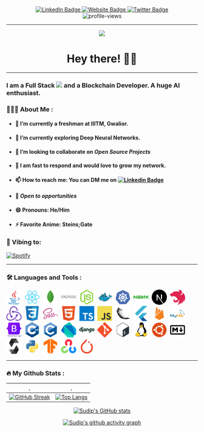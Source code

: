<!--
*Sudip's Github Profile*
 -->
 
<div id="header" align="center">
<!--   <img src="https://media.giphy.com/media/M9gbBd9nbDrOTu1Mqx/giphy.gif" width="100"/> -->
 
  <div id="badges">
   <a href="https://www.linkedin.com/in/sudip-banerjee-300b691bb/" target="_blank">
     <img src="https://img.shields.io/badge/LinkedIn-blue?style=for-the-badge&logo=linkedin&logoColor=white" alt="LinkedIn Badge"/>
   </a>
   <a href="https://portfolio-metaloopa.vercel.app" target="_blank">
     <img src="https://img.shields.io/badge/Personal-Website-brightgreen/?style=for-the-badge&logo=appveyor" alt="Website Badge"/>
   </a>
   <a href="https://twitter.com/Metal_Oopa_" target="_blank">
     <img src="https://img.shields.io/badge/Twitter-blue?style=for-the-badge&logo=twitter&logoColor=white" alt="Twitter Badge"/>
   </a>
 </div>
 
 <div>
  <img src="https://komarev.com/ghpvc/?username=metal-oopa&style=flat-square&color=red" alt="profile-views"/>
 </div>
 
 ***
 
 <img src="https://media.giphy.com/media/jdPMeyv9rn0hZHh8n9/giphy.gif" height="300"/>
</div>
<div align="center">
  <h1>
   Hey there! 👋🏻
<!--     Hey there! <img src="https://media.giphy.com/media/hvRJCLFzcasrR4ia7z/giphy.gif" width="30px"/> -->
  </h1>
 </div>

***

### I am a Full Stack <img src="https://media.giphy.com/media/WUlplcMpOCEmTGBtBW/giphy.gif" width="30"> and a Blockchain Developer. A huge AI enthusiast.

###  👨🏻‍💻 About Me :

- #### 🔭 I’m currently a freshman at IIITM, Gwalior.
- #### 🌱 I’m currently exploring **Deep Neural Networks**.
- #### 👯 I’m looking to collaborate on *Open Source Projects*
- #### 💬 I am fast to respond and would love to grow my network.
- #### 📫 How to reach me: You can DM me on [![Linkedin Badge](https://img.shields.io/badge/LinkedIn-blue?style=flat&logo=Linkedin&logoColor=white)](https://www.linkedin.com/in/sudip-banerjee-300b691bb/)
- #### 🏢 *Open to opportunities*
- #### 😄 Pronouns: He/Him
- #### ⚡ Favorite Anime: Steins;Gate

### 🎺 Vibing to:
[![Spotify](https://novatorem-rbkjoiojv-sudip5banerjee1974-gmailcom.vercel.app/api/spotify)](https://open.spotify.com/user/7jctaapw9v95ifztxup8twk6c)

***
### 🛠️ Languages and Tools :

<div>
 
  <img src="https://raw.githubusercontent.com/devicons/devicon/1119b9f84c0290e0f0b38982099a2bd027a48bf1/icons/java/java-original.svg" title="Java" alt="Java"      width="40" height="40"/>&nbsp;
  <img src="https://raw.githubusercontent.com/devicons/devicon/1119b9f84c0290e0f0b38982099a2bd027a48bf1/icons/react/react-original.svg" title="React" alt="React"  width="40" height="40"/>&nbsp;
 <img src="https://raw.githubusercontent.com/devicons/devicon/1119b9f84c0290e0f0b38982099a2bd027a48bf1/icons/mongodb/mongodb-original.svg" title="mongodb"  alt="mongodb" width="40" height="40"/>&nbsp;
 <img src="https://raw.githubusercontent.com/devicons/devicon/1119b9f84c0290e0f0b38982099a2bd027a48bf1/icons/express/express-original-wordmark.svg" title="express"  alt="express" width="40" height="40"/>&nbsp;
  <img src="https://raw.githubusercontent.com/devicons/devicon/1119b9f84c0290e0f0b38982099a2bd027a48bf1/icons/nodejs/nodejs-original.svg" title="NodeJS" alt="NodeJS"  width="40" height="40"/>&nbsp;
  <img src="https://raw.githubusercontent.com/devicons/devicon/master/icons/docker/docker-original.svg" title="Docker" alt="Docker"  width="40" height="40"/>&nbsp;
  <img src="https://raw.githubusercontent.com/devicons/devicon/master/icons/kubernetes/kubernetes-plain.svg" title="Kubernetes" alt="Kubernetes"  width="40" height="40"/>&nbsp;
  <img src="https://raw.githubusercontent.com/devicons/devicon/master/icons/nginx/nginx-original.svg" title="Nginx" alt="Nginx"  width="40" height="40"/>&nbsp;
  <img src="https://github.com/devicons/devicon/raw/master/icons/nextjs/nextjs-original.svg" title="NextJS" alt="NextJS"  width="40" height="40"/>&nbsp;
  <img src="https://raw.githubusercontent.com/devicons/devicon/master/icons/nestjs/nestjs-plain.svg" title="NestJS" alt="NestJS"  width="40" height="40"/>&nbsp;
  <img src="https://raw.githubusercontent.com/devicons/devicon/1119b9f84c0290e0f0b38982099a2bd027a48bf1/icons/redux/redux-original.svg" title="Redux" alt="Redux "  width="40" height="40"/>&nbsp;
  <img src="https://raw.githubusercontent.com/devicons/devicon/1119b9f84c0290e0f0b38982099a2bd027a48bf1/icons/css3/css3-original.svg"  title="CSS3" alt="CSS"  width="40" height="40"/>&nbsp;
  <img src="https://raw.githubusercontent.com/devicons/devicon/master/icons/sass/sass-original.svg"  title="Sass" alt="Sass"  width="40" height="40"/>&nbsp;
   <img src="https://raw.githubusercontent.com/devicons/devicon/1119b9f84c0290e0f0b38982099a2bd027a48bf1/icons/html5/html5-original.svg" title="HTML5" alt="HTML"  width="40" height="40"/>&nbsp;
  <img src="https://raw.githubusercontent.com/devicons/devicon/master/icons/typescript/typescript-original.svg" title="TypeScript"  alt="TypeScript" width="40" height="40"/>&nbsp;
  <img src="https://raw.githubusercontent.com/devicons/devicon/1119b9f84c0290e0f0b38982099a2bd027a48bf1/icons/javascript/javascript-original.svg" title="JavaScript"  alt="JavaScript" width="40" height="40"/>&nbsp;
 <img src="https://raw.githubusercontent.com/devicons/devicon/1119b9f84c0290e0f0b38982099a2bd027a48bf1/icons/flask/flask-original.svg" title="flask" alt="flask"  width="40" height="40"/>&nbsp;
  <img src="https://raw.githubusercontent.com/devicons/devicon/1119b9f84c0290e0f0b38982099a2bd027a48bf1/icons/flutter/flutter-original.svg" title="Flutter"    alt="Flutter" width="40" height="40"/>&nbsp;
  <img src="https://raw.githubusercontent.com/devicons/devicon/1119b9f84c0290e0f0b38982099a2bd027a48bf1/icons/firebase/firebase-plain.svg" title="Firebase"  alt="Firebase" width="40" height="40"/>&nbsp;
  <img src="https://raw.githubusercontent.com/devicons/devicon/1119b9f84c0290e0f0b38982099a2bd027a48bf1/icons/mysql/mysql-original-wordmark.svg" title="MySQL"  alt="MySQL" width="40" height="40"/>&nbsp;
   <img src="https://raw.githubusercontent.com/devicons/devicon/1119b9f84c0290e0f0b38982099a2bd027a48bf1/icons/bootstrap/bootstrap-original-wordmark.svg"  title="bootstrap" alt="bootstrap" width="40" height="40"/>&nbsp;
 <img  src="https://raw.githubusercontent.com/devicons/devicon/1119b9f84c0290e0f0b38982099a2bd027a48bf1/icons/cplusplus/cplusplus-original.svg" title="cplusplus"  alt="cplusplus" width="40" height="40"/>&nbsp;
 <img  src="https://raw.githubusercontent.com/devicons/devicon/1119b9f84c0290e0f0b38982099a2bd027a48bf1/icons/c/c-original.svg" title="c" alt="c" width="40"  height="40"/>&nbsp;
 <img  src="https://raw.githubusercontent.com/devicons/devicon/1119b9f84c0290e0f0b38982099a2bd027a48bf1/icons/dart/dart-original.svg" 
  title="dart" alt="dart" width="40" height="40"/>&nbsp;
 <img  src="https://raw.githubusercontent.com/devicons/devicon/1119b9f84c0290e0f0b38982099a2bd027a48bf1/icons/django/django-plain-wordmark.svg" title="django"  alt="django" width="40" height="40"/>&nbsp;
  <img src="https://raw.githubusercontent.com/devicons/devicon/1119b9f84c0290e0f0b38982099a2bd027a48bf1/icons/git/git-original.svg"  title="Git"  alt="Git"  width="40"  height="40"/>&nbsp;
  <img src="https://raw.githubusercontent.com/devicons/devicon/master/icons/bash/bash-original.svg"  title="Bash"  alt="Bash"  width="40"  height="40"/>&nbsp;
 <img  src="https://raw.githubusercontent.com/devicons/devicon/1119b9f84c0290e0f0b38982099a2bd027a48bf1/icons/linux/linux-original.svg" title="linux" alt="linux"  width="40" height="40"/>&nbsp;
 <img  src="https://raw.githubusercontent.com/devicons/devicon/1119b9f84c0290e0f0b38982099a2bd027a48bf1/icons/ubuntu/ubuntu-plain.svg" title="ubuntu" alt="ubuntu"  width="40" height="40"/>&nbsp;
 <img  src="https://raw.githubusercontent.com/devicons/devicon/1119b9f84c0290e0f0b38982099a2bd027a48bf1/icons/markdown/markdown-original.svg" title="markdown"  alt="markdown" width="40" height="40"/>&nbsp;
 <img  src="https://raw.githubusercontent.com/devicons/devicon/1119b9f84c0290e0f0b38982099a2bd027a48bf1/icons/solidity/solidity-original.svg" title="solidty"  alt="solidty" width="40" height="40"/>&nbsp;
 <img  src="https://raw.githubusercontent.com/devicons/devicon/master/icons/python/python-original.svg" title="Python"  alt="Python" width="40" height="40"/>&nbsp;
 <img  src="https://raw.githubusercontent.com/devicons/devicon/master/icons/tensorflow/tensorflow-original.svg" title="Tensorflow"  alt="Tensorflow" width="40" height="40"/>&nbsp;
 <img  src="https://raw.githubusercontent.com/devicons/devicon/master/icons/opencv/opencv-original.svg" title="OpenCV"  alt="OpenCV" width="40" height="40"/>&nbsp;
 <img  src="https://raw.githubusercontent.com/devicons/devicon/master/icons/pytorch/pytorch-original.svg" title="Pytorch"  alt="Pytorch" width="40" height="40"/>&nbsp;
 
</div>

***

### 🔥 My Github Stats :


. | .
:---: | :---: 
[![GitHub Streak](https://github-readme-streak-stats.herokuapp.com?user=metal-oopa&theme=cobalt&hide_border=true&date_format=M%20j%5B%2C%20Y%5D&fire=DD0000&ring=DD2727&currStreakNum=00DD3DC2&background=000000)](#!) | [![Top Langs](https://github-readme-stats.vercel.app/api/top-langs/?username=metal-oopa&layout=compact&theme=vision-friendly-dark&hide_border=true)](#!)

<div id="github_stats" align="center">

[![Sudip's GitHub stats](https://github-readme-stats.vercel.app/api?username=metal-oopa&count_private=true&show_icons=true&theme=radical&hide_border=true)](#!)

[![Sudip's github activity graph](https://github-activity-graph-oopa.herokuapp.com/graph?username=metal-oopa&theme=redical&hide_border=true)](#!)


</div>

<!--START_SECTION:activity-->
